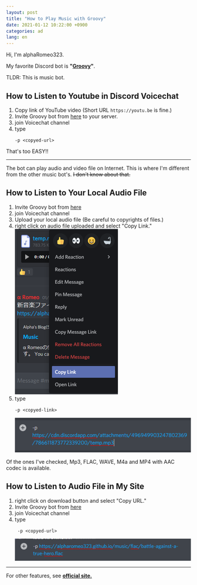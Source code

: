```yaml
---
layout: post
title: "How to Play Music with Groovy"
date: 2021-01-12 10:22:00 +0900
categories: ad
lang: en
---
```


Hi, I'm alphaRomeo323.

My favorite Discord bot is **"[Groovy][official]"**.

TLDR: This is music bot.

## How to Listen to Youtube in Discord Voicechat

1. Copy link of YouTube video (Short URL `https://youtu.be` is fine.)
2. Invite Groovy bot from [here][official] to your server.
3. join Voicechat channel
4. type
   ```
   -p <copyed-url>
   ```

That's too EASY!!

---

The bot can play audio and video file on Internet. This is where I'm different from the other music bot's. ~~I don't know about that.~~

## How to Listen to Your Local Audio File

1. Invite Groovy bot from [here][official]
2. join Voicechat channel
3. Upload your local audio file (Be careful to copyrights of files.)
4. right click on audio file uploaded and select "Copy Link."  
   ![](/images/posts/2021-01/discord-file-link.png)
5. type
   ```
   -p <copyed-link>
   ```
   ![](/images/posts/2021-01/play-discord-file.png)

Of the ones I've checked, Mp3, FLAC, WAVE, M4a and MP4 with AAC codec is available.

## How to Listen to Audio File in My Site

1. right click on download button and select "Copy URL."
2. Invite Groovy bot from [here][official]
3. join Voicechat channel
4. type
   ```
    -p <copyed-url>
   ```
   ![](/images/posts/2021-01/play-my-audio.png)

---

For other features, see **[official site.][official]**

[official]: https://groovy.bot/
